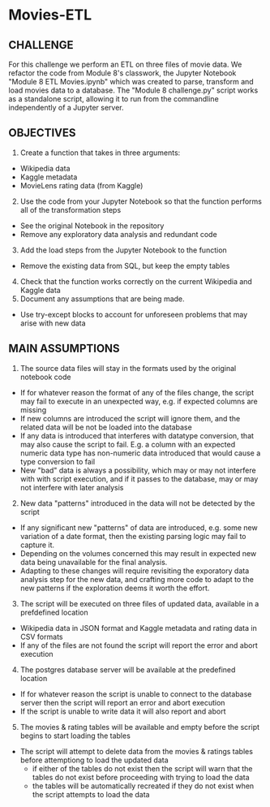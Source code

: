 # Movies-ETL

## CHALLENGE

For this challenge we perform an ETL on three files of movie data. 
We refactor the code from Module 8's classwork, the Jupyter Notebook "Module 8 ETL Movies.ipynb" which was created to parse, transform and load movies data to a database.
The "Module 8 challenge.py" script works as a standalone script, allowing it to run from the commandline independently of a Jupyter server.

## OBJECTIVES
1. Create a function that takes in three arguments:
- Wikipedia data
- Kaggle metadata
- MovieLens rating data (from Kaggle)
2. Use the code from your Jupyter Notebook so that the function performs all of the transformation steps
- See the original Notebook in the repository
- Remove any exploratory data analysis and redundant code
3. Add the load steps from the Jupyter Notebook to the function
- Remove the existing data from SQL, but keep the empty tables
4. Check that the function works correctly on the current Wikipedia and Kaggle data
5. Document any assumptions that are being made. 
- Use try-except blocks to account for unforeseen problems that may arise with new data


## MAIN ASSUMPTIONS
1. The source data files will stay in the formats used by the original notebook code
- If for whatever reason the format of any of the files change, the script may fail to execute in an unexpected way, e.g. if expected columns are missing
- If new columns are introduced the script will ignore them, and the related data will be not be loaded into the database
- If any data is introduced that interferes with datatype conversion, that may also cause the script to fail. E.g. a column with an expected numeric data type has non-numeric data introduced that would cause a type conversion to fail
- New "bad" data is always a possibility, which may or may not interfere with with script execution, and if it passes to the database, may or may not interfere with later analysis
2. New data "patterns" introduced in the data will not be detected by the script
- If any significant new "patterns" of data are introduced, e.g. some new variation of a date format, then the existing parsing logic may fail to capture it. 
- Depending on the volumes concerned this may result in expected new data being unavailable for the final analysis.
- Adapting to these changes will require revisiting the exporatory data analysis step for the new data, and crafting more code to adapt to the new patterns if the exploration deems it worth the effort.
3. The script will be executed on three files of updated data, available in a prefdefined location
- Wikipedia data in JSON format and Kaggle metadata and rating data in CSV formats
- If any of the files are not found the script will report the error and abort execution
4. The postgres database server will be available at the predefined location
- If for whatever reason the script is unable to connect to the database server then the script will report an error and abort execution
- If the script is unable to write data it will also report and abort
5. The movies & rating tables will be available and empty before the script begins to start loading the tables 
- The script will attempt to delete data from the movies & ratings tables before attemptiong to load the updated data
    - if either of the tables do not exist then the script will warn that the tables do not exist before proceeding with trying to load the data
    - the tables will be automatically recreated if they do not exist when the script attempts to load the data

